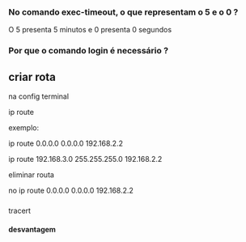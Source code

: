 ### No comando exec-timeout, o que representam o 5 e o 0 ?

O 5 presenta 5 minutos e 0 presenta 0 segundos



### Por que o comando login é necessário ?






## criar rota

na config terminal

ip route <ip da rede SV> <ip da mascara> <ip da rede do proximo salto>

exemplo:



ip route 0.0.0.0  0.0.0.0 192.168.2.2


ip route 192.168.3.0 255.255.255.0 192.168.2.2


eliminar routa

no ip route 0.0.0.0 0.0.0.0 192.168.2.2

###

tracert <ip>


#### desvantagem
